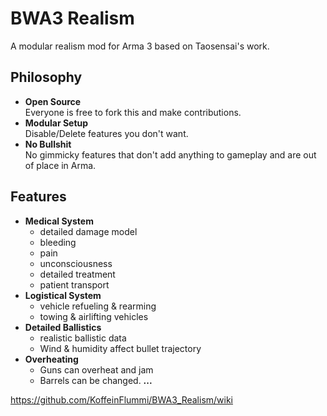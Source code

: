 BWA3 Realism
============

A modular realism mod for Arma 3 based on Taosensai's work.


## Philosophy

*   **Open Source**  
Everyone is free to fork this and make contributions.
*   **Modular Setup**  
Disable/Delete features you don't want.
*   **No Bullshit**  
No gimmicky features that don't add anything to gameplay and are out of place in Arma.

## Features

*   **Medical System**  
    *   detailed damage model
    *   bleeding
    *   pain
    *   unconsciousness
    *   detailed treatment
    *   patient transport
*   **Logistical System**  
    *   vehicle refueling & rearming
    *   towing & airlifting vehicles
*   **Detailed Ballistics**  
    *   realistic ballistic data
    *   Wind & humidity affect bullet trajectory
*   **Overheating**  
    *   Guns can overheat and jam
    *   Barrels can be changed.
**...**

https://github.com/KoffeinFlummi/BWA3_Realism/wiki
